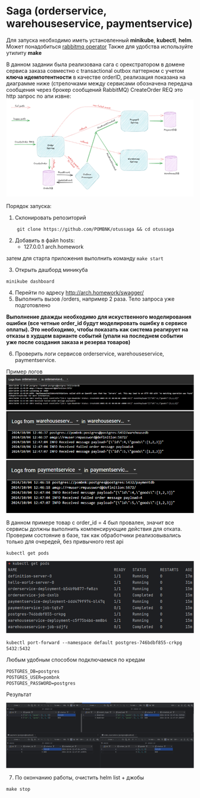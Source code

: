 # Saga (orderservice, warehouseservice, paymentservice)

Для запуска необходимо иметь установленный **minikube**, **kubectl**, **helm**. Может понадобиться [rabbitmq operator](https://www.rabbitmq.com/kubernetes/operator/using-operator) 
Также для удобства используйте утилиту **make**

В данном задании была реализована сага с орекстратором в домене сервиса заказа совместно с transactional outbox паттерном
с учетом **ключа идемпотентности** в качестве orderID, реализация показана на диаграмме ниже
(стрелочками между сервисами обозначена передача сообщения через брокер сообщений RabbitMQ) CreateOrder REQ это http запрос по апи извне:
![img.png](img.png)

Порядок запуска:

1. Склонировать репозиторий
```shell
    git clone https://github.com/POMBNK/otussaga && cd otussaga
``` 
2. Добавить в файл hosts:
    - 127.0.0.1 arch.homework

затем для старта приложения выполнить команду ```make start```


3. Открыть дашборд миникуба
```shell
minikube dashboard
```

4. Перейти по адресу http://arch.homework/swagger/ 
5. Выполнить вызов /orders, например 2 раза. Тело запроса уже подготовлено

**Выполнение дважды необходимо для искуственного моделирования ошибки (все четные order_id будут моделировать ошибку в сервисе оплаты). 
Это необходимо, чтобы показать как система реагирует на отказы в худщем варианте событий (упали на последнем событии уже после создания заказа и резерва товаров)**

6. Проверить логи сервисов orderservice, warehouseservice, paymentservice. 

Пример логов ![img.png](imgs/img.png) ![img.png](imgs/img0.png) ![img_1.png](imgs/img_1.png)

В данном примере товар с order_id = 4 был провален, значит все сервисы должны выполнить компенсирующие действия для отката. 
Проверим состояние в базе, так как обработчики реализовывались только для очередей, без привычного rest api

```shell
kubectl get pods
```
![img_2.png](imgs/img_2.png)

```shell
kubectl port-forward --namespace default postgres-746bdbf855-crkpg 5432:5432

```

Любым удобным способом подключаемся по кредам
```
POSTGRES_DB=postgres
POSTGRES_USER=pombnk
POSTGRES_PASSWORD=postgres
```
Результат 

![img_3.png](imgs/img_3.png)

7. По окончанию работы, очистить helm list + джобы
```shell
make stop
```

